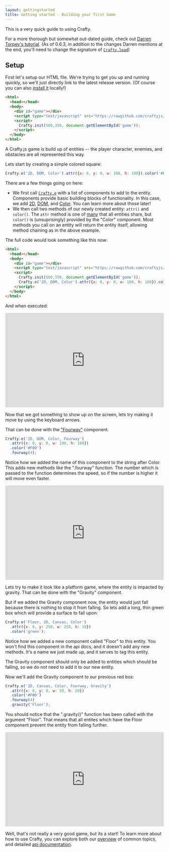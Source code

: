 ```yaml
---
layout: gettingstarted
title: Getting started - Building your first Game
---
```

This is a very quick guide to using Crafty.

For a more thorough but somewhat out-dated guide, check out [Darren Torpey's tutorial](http://buildnewgames.com/introduction-to-crafty/).  (As of 0.6.3, in addition to the changes Darren mentions at the end, you'll need to change the signature of [`Crafty.load`](/api/Crafty-loader.html))

## Setup

First let's setup our HTML file.  We're trying to get you up and running quickly, so we'll just directly link to the latest release version.  (Of course you can also [install it](craftyjs.com/#install) locally!)

``` html
<html>
  <head></head>
  <body>
    <div id="game"></div>
    <script type="text/javascript" src="https://rawgithub.com/craftyjs/Crafty/release/dist/crafty-min.js"></script>
    <script>
      Crafty.init(500,350, document.getElementById('game'));
    </script>
  </body>
</html>
```


A Crafty.js game is build up of entities -- the player character, enemies, and obstacles are all represented this way.

Lets start by creating a simple colored square:
``` javascript
Crafty.e('2D, DOM, Color').attr({x: 0, y: 0, w: 100, h: 100}).color('#F00');
```

There are a few things going on here:

- We first call [`Crafty.e`](/api/Crafty-e.html) with a list of components to add to the entity.  Components provide basic building blocks of functionality. In this case, we add [2D](/api/2D.html), [DOM](/api/DOM.html), and [Color](/api/Color.html).  You can learn more about those later!
- We then call two methods of our newly created entity: `attr()` and `color()`.  The `attr` method is one of [many](/api/Crafty-Core.html) that all entities share, but `color()` is (unsuprisingly) provided by the "Color" component.  Most methods you call on an entity will return the entity itself, allowing method chaining as in the above example.


The full code would look something like this now:

```html
<html>
  <head></head>
  <body>
    <div id="game"></div>
    <script type="text/javascript" src="https://rawgithub.com/craftyjs/Crafty/release/dist/crafty-min.js"></script>
    <script>
      Crafty.init(500,350, document.getElementById('game'));
      Crafty.e('2D, DOM, Color').attr({x: 0, y: 0, w: 100, h: 100}).color('#F00');
    </script>
  </body>
</html>
```

And when executed:

<iframe width="100%" height="300" src="http://jsfiddle.net/kevinsimper/pShLx/embedded/result,js,html/" allowfullscreen="allowfullscreen" frameborder="0"></iframe>

Now that we got something to show up on the screen, lets try making it move by using the keyboard arrows.

That can be done with the ["Fourway"](/api/Fourway.html) component.

``` javascript
Crafty.e('2D, DOM, Color, Fourway')
  .attr({x: 0, y: 0, w: 100, h: 100})
  .color('#F00')
  .fourway(4);
```

Notice how we added the name of this component to the string after Color. This adds new methods like the ".fourway" function. The number which is passed to the function determines the speed, so if the number is higher it will move even faster.

<iframe width="100%" height="300" src="http://jsfiddle.net/kevinsimper/9jCr7/embedded/result,js,html/" allowfullscreen="allowfullscreen" frameborder="0"></iframe>

Lets try to make it look like a platform game, where the entity is impacted by gravity. That can be done with the "Gravity" component. 

But if we added the Gravity component now, the entity would just fall because there is nothing to stop it from falling.  So lets add a long, thin green box which will provide a surface to fall upon:

``` javascript
Crafty.e('Floor, 2D, Canvas, Color')
  .attr({x: 0, y: 250, w: 250, h: 10})
  .color('green');
```

Notice how we added a new component called "Floor" to this entity.  You won't find this component in the api docs, and it doesn't add any new methods.  It's a name we just made up, and it serves to tag this entity.

The Gravity component should only be added to entities which should be falling, so we do not need to add it to our new entity.

Now we'll add the Gravity component to our previous red box:

``` js
Crafty.e('2D, Canvas, Color, Fourway, Gravity')
  .attr({x: 0, y: 0, w: 50, h: 50})
  .color('#F00')
  .fourway(4)
  .gravity('Floor');
```

You should notice that the ".gravity()" function has been called with the argument "Floor". That means that all entites which have the Floor component prevent the entity from falling further.

<iframe width="100%" height="300" src="http://jsfiddle.net/kevinsimper/2nBLb/2/embedded/result,js,html" allowfullscreen="allowfullscreen" frameborder="0"></iframe>

Well, that's not really a very good game, but its a start!  To learn more about how to use Crafty, you can explore both our [overview](/documentation) of common topics, and detailed [api documentation](/api/). 